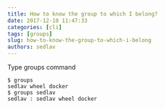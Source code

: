 ```yaml
---
title: How to know the group to which I belong?
date: 2017-12-10 11:47:33
categories: [cli]
tags: [groups]
slug: how-to-know-the-group-to-which-i-belong
authors: sedlav
---
```


Type groups command

```
$ groups
sedlav wheel docker
$ groups sedlav
sedlav : sedlav wheel docker
```
